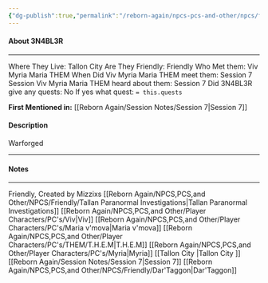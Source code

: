 ```yaml
---
{"dg-publish":true,"permalink":"/reborn-again/npcs-pcs-and-other/npcs/friendly/3-n4-bl-3-r/"}
---
```



#### About 3N4BL3R
---
Where They Live: Tallon City 
Are They Friendly: Friendly 
Who Met them: Viv Myria Maria THEM
When Did Viv Myria Maria THEM meet them: Session 7
Session Viv Myria Maria THEM heard about them: Session 7
Did 3N4BL3R give any quests: No
	If yes what quest: `= this.quests`


**First Mentioned in:** [[Reborn Again/Session Notes/Session 7\|Session 7]]
#### Description
Warforged

---

#### Notes
---
Friendly, Created by Mizzixs
[[Reborn Again/NPCS,PCS,and Other/NPCS/Friendly/Tallan Paranormal Investigations\|Tallan Paranormal Investigations]]
[[Reborn Again/NPCS,PCS,and Other/Player Characters/PC's/Viv\|Viv]]
[[Reborn Again/NPCS,PCS,and Other/Player Characters/PC's/Maria v'mova\|Maria v'mova]]
[[Reborn Again/NPCS,PCS,and Other/Player Characters/PC's/THEM/T.H.E.M\|T.H.E.M]]
[[Reborn Again/NPCS,PCS,and Other/Player Characters/PC's/Myria\|Myria]]
[[Tallon City \|Tallon City ]]
[[Reborn Again/Session Notes/Session 7\|Session 7]]
[[Reborn Again/NPCS,PCS,and Other/NPCS/Friendly/Dar'Taggon\|Dar'Taggon]]

